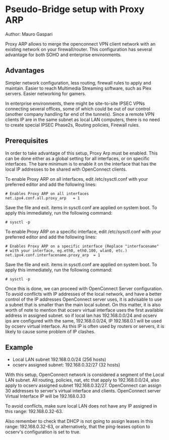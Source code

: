 # Pseudo-Bridge setup with Proxy ARP

Author: Mauro Gaspari

Proxy ARP allows to merge the openconnect VPN client network with
an existing network on your firewall/router. This configuration has
several advantage for both SOHO and enterprise environments.

## Advantages
Simpler network configuration, less routing, firewall rules to apply
and maintain. Easier to reach Multimedia Streaming software, such as Plex servers.
Easier networking for gamers.

In enterprise environments, there might be site-to-site IPSEC VPNs
connecting several offices, some of which could be out of our control
(another company handling far end of the tunnels). Since a remote VPN
clients IP are in the same subnet as local LAN computers, there is no
need to create special IPSEC Phase2s, Routing policies, Firewall
rules.

## Prerequisites
In order to take advantage of this setup, Proxy Arp must be enabled.
This can be done either as a global setting for all interfaces, or on
specific interfaces. The bare minimum is to enable it on the interface
that has the local IP addresses to be shared with OpenConnect clients.

To enable Proxy ARP on all interfaces, edit /etc/sysctl.conf with your
preferred editor and add the following lines:

```
# Enables Proxy ARP on all interfaces
net.ipv4.conf.all.proxy_arp   = 1
```

Save the file and exit. items in sysctl.conf are applied on system
boot. To apply this immediately, run the following command:

```
# sysctl -p
```

To enable Proxy ARP on a specific interface, edit /etc/sysctl.conf
with your preferred editor and add the following lines:

```
# Enables Proxy ARP on a specific interface (Replace "interfacename"
# with your interface, eg.eth0, eth0.100, wlan0, etc.)
net.ipv4.conf.interfacename.proxy_arp  = 1
```

Save the file and exit. items in sysctl.conf are applied on system
boot. To apply this immediately, run the following command:

```
# sysctl -p
```

Once this is done, we can proceed with OpenConnect Server configuration.
To avoid conflicts with IP addresses of the local network, and have a
better control of the IP addresses OpenConnect server uses, it is
advisable to use a subnet that is smaller than the main local subnet.
On this matter, it is also worth of note to mention that ocserv
virtual interface uses the first available address in assigned subnet.
so if local lan has 192.168.0.0/24 and ocserv ips are configured with
the same, 192.168.0.0/24, IP 192.168.0.1 will be used by ocserv
virtual interface. As this IP is often used by routers or servers, it
is likely to cause some problem of IP clashes.

## Example
- Local LAN subnet 192.168.0.0/24  (256 hosts)
- ocserv assigned subnet: 192.168.0.32/27 (32 hosts)

With this setup, OpenConnect network is considered a segment of the
Local LAN subnet. All routing, policies, nat, etc that apply to
192.168.0.0/24, also apply to ocserv assigned subnet 192.168.0.32/27.
OpenConnect can assign 30 addresses to server's virtual interface and clients.
OpenConnect server Virtual Interface IP will be 192.168.0.33

To avoid conflicts, make sure local LAN does not have any IP assigned
in this range: 192.168.0.32-63.

Also remember to check that DHCP is not going to assign leases in this
range: 192.168.0.32-63, or alternatively, that the ping-leases option to
ocserv's configuration is set to true.

